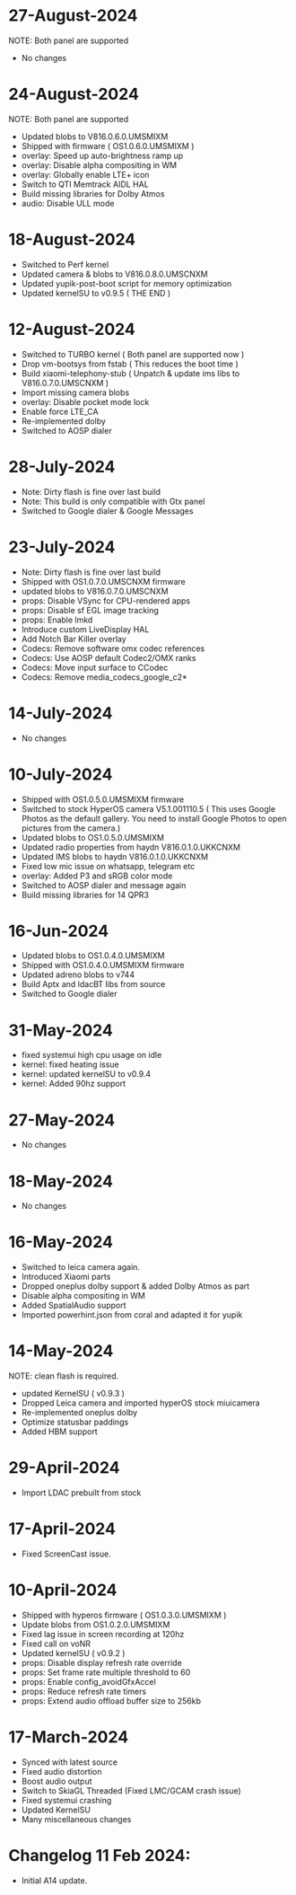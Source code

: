 # 27-August-2024
NOTE: Both panel are supported

* No changes

# 24-August-2024
NOTE: Both panel are supported

* Updated blobs to V816.0.6.0.UMSMIXM
* Shipped with firmware ( OS1.0.6.0.UMSMIXM )
* overlay: Speed up auto-brightness ramp up
* overlay: Disable alpha compositing in WM
* overlay: Globally enable LTE+ icon
* Switch to QTI Memtrack AIDL HAL
* Build missing libraries for Dolby Atmos
* audio: Disable ULL mode

# 18-August-2024

- Switched to Perf kernel 
- Updated camera & blobs to V816.0.8.0.UMSCNXM
- Updated yupik-post-boot script for memory optimization
- Updated kernelSU to v0.9.5 ( THE END )

# 12-August-2024
- Switched to TURBO kernel ( Both panel are supported now )
- Drop vm-bootsys from fstab ( This reduces the boot time )
- Build xiaomi-telephony-stub ( Unpatch & update ims libs to V816.0.7.0.UMSCNXM )
- Import missing camera blobs
- overlay: Disable pocket mode lock
- Enable force LTE_CA
- Re-implemented dolby
- Switched to AOSP dialer

# 28-July-2024
- Note: Dirty flash is fine over last build
- Note: This build is only compatible with Gtx panel
- Switched to Google dialer & Google Messages

# 23-July-2024
- Note: Dirty flash is fine over last build
- Shipped with OS1.0.7.0.UMSCNXM firmware
- updated blobs to V816.0.7.0.UMSCNXM
- props: Disable VSync for CPU-rendered apps
- props: Disable sf EGL image tracking
- props: Enable lmkd
- Introduce custom LiveDisplay HAL
- Add Notch Bar Killer overlay
- Codecs: Remove software omx codec references
- Codecs: Use AOSP default Codec2/OMX ranks
- Codecs: Move input surface to CCodec	
- Codecs: Remove media_codecs_google_c2*





# 14-July-2024
- No changes

# 10-July-2024
- Shipped with OS1.0.5.0.UMSMIXM firmware
- Switched to stock HyperOS camera V5.1.001110.5 ( This uses Google Photos as the default gallery. You need to install Google Photos to open pictures from the camera.)
- Updated blobs to OS1.0.5.0.UMSMIXM
- Updated radio properties from haydn V816.0.1.0.UKKCNXM
- Updated IMS blobs to haydn V816.0.1.0.UKKCNXM
- Fixed low mic issue on  whatsapp, telegram etc 
- overlay: Added P3 and sRGB color mode
- Switched to AOSP dialer and message again
- Build missing libraries for 14 QPR3

# 16-Jun-2024
- Updated blobs to OS1.0.4.0.UMSMIXM
- Shipped with OS1.0.4.0.UMSMIXM firmware 
- Updated adreno blobs to v744
- Build Aptx and ldacBT libs from source
- Switched to Google dialer

# 31-May-2024
- fixed systemui high cpu usage on idle
- kernel: fixed heating issue
- kernel: updated kernelSU to v0.9.4
- kernel: Added 90hz support

# 27-May-2024
- No changes

# 18-May-2024
- No changes

# 16-May-2024
- Switched to leica camera again.
- Introduced Xiaomi parts
- Dropped oneplus dolby support & added Dolby Atmos as part
- Disable alpha compositing in WM
- Added SpatialAudio support
- Imported powerhint.json from coral and adapted it for yupik

# 14-May-2024

NOTE: clean flash is required.
- updated KernelSU ( v0.9.3 )
- Dropped Leica camera and imported hyperOS stock miuicamera
- Re-implemented oneplus dolby 
- Optimize statusbar paddings
- Added HBM support

# 29-April-2024
- Import LDAC prebuilt from stock

# 17-April-2024
- Fixed ScreenCast issue.

# 10-April-2024
- Shipped with hyperos firmware ( OS1.0.3.0.UMSMIXM ) 
- Update blobs from OS1.0.2.0.UMSMIXM
- Fixed  lag issue in screen recording at 120hz
- Fixed call on voNR 
- Updated kernelSU ( v0.9.2 )
- props: Disable display refresh rate override
- props: Set frame rate multiple threshold to 60
- props: Enable config_avoidGfxAccel
- props: Reduce refresh rate timers
- props: Extend audio offload buffer size to 256kb

# 17-March-2024

- Synced with latest source
- Fixed audio distortion 
- Boost audio output
- Switch to SkiaGL Threaded (Fixed LMC/GCAM crash issue)
- Fixed systemui crashing
- Updated KernelSU
- Many miscellaneous changes

# Changelog 11 Feb 2024:
- Initial A14 update.
